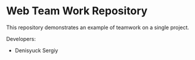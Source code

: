 # Web Team Work Repository
This repository demonstrates an example of teamwork on a single project.

Developers:

* Denisyuck Sergiy
